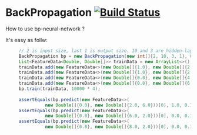 # BackPropagation [![Build Status](https://travis-ci.org/Fanping/iveely.ml.svg?branch=master)](https://travis-ci.org/Fanping/iveely.ml)
How to use bp-neural-network ?

It's easy as follw:

```java
     // 2 is input size, last 1 is output size. 10 and 3 are hidden-layer.
     BackPropagation bp = new BackPropagation(new int[]{2, 10, 3, 1}, 0.02, 0.9);
     List<FeatureData<Double, Double[]>> trainData = new ArrayList<>();
     trainData.add(new FeatureData<>(new Double[]{1.0}, new Double[]{2.0, 4.0}));
     trainData.add(new FeatureData<>(new Double[]{1.0}, new Double[]{2.0, 6.0}));
     trainData.add(new FeatureData<>(new Double[]{0.0}, new Double[]{4.0, 2.0}));
     trainData.add(new FeatureData<>(new Double[]{0.0}, new Double[]{6.0, 2.0}));
     bp.train(trainData, 10000 * 4);
             
     assertEquals(bp.predict(new FeatureData<>(
               new Double[]{0.0}, new Double[]{2.0, 6.0}))[0], 1.0, 0.1);
     assertEquals(bp.predict(new FeatureData<>(
               new Double[]{0.0}, new Double[]{6.0, 2.0}))[0], 0.0, 0.1);
     assertEquals(bp.predict(new FeatureData<>(
               new Double[]{0.0}, new Double[]{8.0, 2.0}))[0], 0.0, 0.1);
```
